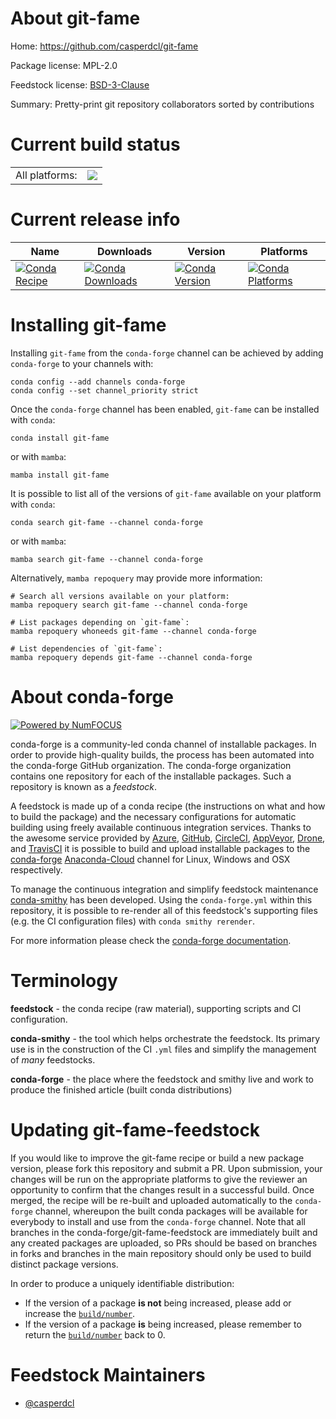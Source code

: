 About git-fame
==============

Home: https://github.com/casperdcl/git-fame

Package license: MPL-2.0

Feedstock license: [BSD-3-Clause](https://github.com/conda-forge/git-fame-feedstock/blob/main/LICENSE.txt)

Summary: Pretty-print git repository collaborators sorted by contributions

Current build status
====================


<table><tr><td>All platforms:</td>
    <td>
      <a href="https://dev.azure.com/conda-forge/feedstock-builds/_build/latest?definitionId=10057&branchName=main">
        <img src="https://dev.azure.com/conda-forge/feedstock-builds/_apis/build/status/git-fame-feedstock?branchName=main">
      </a>
    </td>
  </tr>
</table>

Current release info
====================

| Name | Downloads | Version | Platforms |
| --- | --- | --- | --- |
| [![Conda Recipe](https://img.shields.io/badge/recipe-git--fame-green.svg)](https://anaconda.org/conda-forge/git-fame) | [![Conda Downloads](https://img.shields.io/conda/dn/conda-forge/git-fame.svg)](https://anaconda.org/conda-forge/git-fame) | [![Conda Version](https://img.shields.io/conda/vn/conda-forge/git-fame.svg)](https://anaconda.org/conda-forge/git-fame) | [![Conda Platforms](https://img.shields.io/conda/pn/conda-forge/git-fame.svg)](https://anaconda.org/conda-forge/git-fame) |

Installing git-fame
===================

Installing `git-fame` from the `conda-forge` channel can be achieved by adding `conda-forge` to your channels with:

```
conda config --add channels conda-forge
conda config --set channel_priority strict
```

Once the `conda-forge` channel has been enabled, `git-fame` can be installed with `conda`:

```
conda install git-fame
```

or with `mamba`:

```
mamba install git-fame
```

It is possible to list all of the versions of `git-fame` available on your platform with `conda`:

```
conda search git-fame --channel conda-forge
```

or with `mamba`:

```
mamba search git-fame --channel conda-forge
```

Alternatively, `mamba repoquery` may provide more information:

```
# Search all versions available on your platform:
mamba repoquery search git-fame --channel conda-forge

# List packages depending on `git-fame`:
mamba repoquery whoneeds git-fame --channel conda-forge

# List dependencies of `git-fame`:
mamba repoquery depends git-fame --channel conda-forge
```


About conda-forge
=================

[![Powered by
NumFOCUS](https://img.shields.io/badge/powered%20by-NumFOCUS-orange.svg?style=flat&colorA=E1523D&colorB=007D8A)](https://numfocus.org)

conda-forge is a community-led conda channel of installable packages.
In order to provide high-quality builds, the process has been automated into the
conda-forge GitHub organization. The conda-forge organization contains one repository
for each of the installable packages. Such a repository is known as a *feedstock*.

A feedstock is made up of a conda recipe (the instructions on what and how to build
the package) and the necessary configurations for automatic building using freely
available continuous integration services. Thanks to the awesome service provided by
[Azure](https://azure.microsoft.com/en-us/services/devops/), [GitHub](https://github.com/),
[CircleCI](https://circleci.com/), [AppVeyor](https://www.appveyor.com/),
[Drone](https://cloud.drone.io/welcome), and [TravisCI](https://travis-ci.com/)
it is possible to build and upload installable packages to the
[conda-forge](https://anaconda.org/conda-forge) [Anaconda-Cloud](https://anaconda.org/)
channel for Linux, Windows and OSX respectively.

To manage the continuous integration and simplify feedstock maintenance
[conda-smithy](https://github.com/conda-forge/conda-smithy) has been developed.
Using the ``conda-forge.yml`` within this repository, it is possible to re-render all of
this feedstock's supporting files (e.g. the CI configuration files) with ``conda smithy rerender``.

For more information please check the [conda-forge documentation](https://conda-forge.org/docs/).

Terminology
===========

**feedstock** - the conda recipe (raw material), supporting scripts and CI configuration.

**conda-smithy** - the tool which helps orchestrate the feedstock.
                   Its primary use is in the construction of the CI ``.yml`` files
                   and simplify the management of *many* feedstocks.

**conda-forge** - the place where the feedstock and smithy live and work to
                  produce the finished article (built conda distributions)


Updating git-fame-feedstock
===========================

If you would like to improve the git-fame recipe or build a new
package version, please fork this repository and submit a PR. Upon submission,
your changes will be run on the appropriate platforms to give the reviewer an
opportunity to confirm that the changes result in a successful build. Once
merged, the recipe will be re-built and uploaded automatically to the
`conda-forge` channel, whereupon the built conda packages will be available for
everybody to install and use from the `conda-forge` channel.
Note that all branches in the conda-forge/git-fame-feedstock are
immediately built and any created packages are uploaded, so PRs should be based
on branches in forks and branches in the main repository should only be used to
build distinct package versions.

In order to produce a uniquely identifiable distribution:
 * If the version of a package **is not** being increased, please add or increase
   the [``build/number``](https://docs.conda.io/projects/conda-build/en/latest/resources/define-metadata.html#build-number-and-string).
 * If the version of a package **is** being increased, please remember to return
   the [``build/number``](https://docs.conda.io/projects/conda-build/en/latest/resources/define-metadata.html#build-number-and-string)
   back to 0.

Feedstock Maintainers
=====================

* [@casperdcl](https://github.com/casperdcl/)


